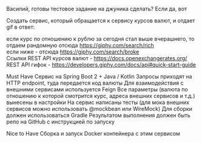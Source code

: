 Василий, готовы тестовое задание на джуника сделать?
Если да, вот

Создать сервис, который обращается к сервису курсов валют, и отдает gif в ответ:

если курс по отношению к рублю за сегодня стал выше вчерашнего, то отдаем рандомную отсюда https://giphy.com/search/rich  
если ниже - отсюда https://giphy.com/search/broke  
Ссылки
REST API курсов валют - https://docs.openexchangerates.org/  
REST API гифок - https://developers.giphy.com/docs/api#quick-start-guide  

Must Have
Сервис на Spring Boot 2 + Java / Kotlin
Запросы приходят на HTTP endpoint, туда передается код валюты
Для взаимодействия с внешними сервисами используется Feign
Все параметры (валюта по отношению к которой смотрится курс, адреса внешних сервисов и т.д.) вынесены в настройки
На сервис написаны тесты (для мока внешних сервисов можно использовать @mockbean или WireMock)
Для сборки должен использоваться Gradle
Результатом выполнения должен быть репо на GitHub с инструкцией по запуску

Nice to Have
Сборка и запуск Docker контейнера с этим сервисом
